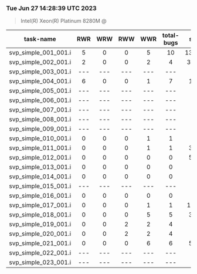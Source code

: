 ### Tue Jun 27 14:28:39 UTC 2023
> Intel(R)   Xeon(R)   Platinum   8280M @

| task-name | RWR | WRW | RWW | WWR | total-bugs| state | total time(ms) |
| :---: | :---: | :---: | :---: | :---: | :---: | :---: | :---: | 
| svp_simple_001_001.i | 5 | 0 | 0 | 5 | 10 | 139674 | 201316 |
| svp_simple_002_001.i | 2 | 0 | 0 | 2 | 4 | 36770 | 15661 |
| svp_simple_003_001.i | --- | --- | --- | --- | --- | --- | --- |
| svp_simple_004_001.i | 6 | 0 | 0 | 1 | 7 | 1439 | 346 |
| svp_simple_005_001.i | --- | --- | --- | --- | --- | --- | --- |
| svp_simple_006_001.i | --- | --- | --- | --- | --- | --- | --- |
| svp_simple_007_001.i | --- | --- | --- | --- | --- | --- | --- |
| svp_simple_008_001.i | --- | --- | --- | --- | --- | --- | --- |
| svp_simple_009_001.i | --- | --- | --- | --- | --- | --- | --- |
| svp_simple_010_001.i | 0 | 0 | 0 | 1 | 1 | 842 | 242 |
| svp_simple_011_001.i | 0 | 0 | 0 | 1 | 1 | 3066 | 574 |
| svp_simple_012_001.i | 0 | 0 | 0 | 0 | 0 | 5173 | 664 |
| svp_simple_013_001.i | 0 | 0 | 0 | 0 | 0 | 415 | 174 |
| svp_simple_014_001.i | 0 | 0 | 0 | 0 | 0 | 420 | 200 |
| svp_simple_015_001.i | --- | --- | --- | --- | --- | --- | --- |
| svp_simple_016_001.i | 0 | 0 | 0 | 0 | 0 | 58 | 57 |
| svp_simple_017_001.i | 0 | 0 | 0 | 1 | 1 | 11261 | 3068 |
| svp_simple_018_001.i | 0 | 0 | 0 | 5 | 5 | 3407 | 805 |
| svp_simple_019_001.i | 0 | 0 | 2 | 2 | 4 | 53 | 66 |
| svp_simple_020_001.i | 0 | 0 | 2 | 2 | 4 | 72 | 76 |
| svp_simple_021_001.i | 0 | 0 | 0 | 6 | 6 | 5108 | 818 |
| svp_simple_022_001.i | --- | --- | --- | --- | --- | --- | --- |
| svp_simple_023_001.i | --- | --- | --- | --- | --- | --- | --- |
